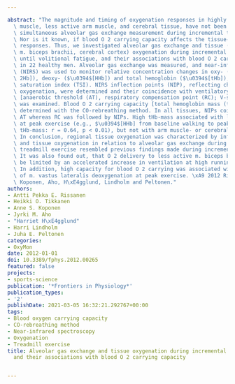---
abstract: "The magnitude and timing of oxygenation responses in highly active leg\
  \ muscle, less active arm muscle, and cerebral tissue, have not been studied with\
  \ simultaneous alveolar gas exchange measurement during incremental treadmill exercise.\
  \ Nor is it known, if blood O 2 carrying capacity affects the tissue-specific oxygenation\
  \ responses. Thus, we investigated alveolar gas exchange and tissue (m. vastus lateralis,\
  \ m. biceps brachii, cerebral cortex) oxygenation during incremental treadmill exercise\
  \ until volitional fatigue, and their associations with blood O 2 carrying capacity\
  \ in 22 healthy men. Alveolar gas exchange was measured, and near-infrared spectroscopy\
  \ (NIRS) was used to monitor relative concentration changes in oxy- ($\u0394$[O\
  \ 2Hb]), deoxy- ($\u0394$[HHb]) and total hemoglobin ($\u0394$[tHb]), and tissue\
  \ saturation index (TSI). NIRS inflection points (NIP), reflecting changes in tissue-specific\
  \ oxygenation, were determined and their coincidence with ventilatory thresholds\
  \ [anaerobic threshold (AT), respiratory compensation point (RC); V-slope method]\
  \ was examined. Blood O 2 carrying capacity [total hemoglobin mass (tHb-mass)] was\
  \ determined with the CO-rebreathing method. In all tissues, NIPs coincided with\
  \ AT whereas RC was followed by NIPs. High tHb-mass associated with leg muscle deoxygenation\
  \ at peak exercise (e.g., $\u0394$[HHb] from baseline walking to peak exercise vs.\
  \ tHb-mass: r = 0.64, p < 0.01), but not with arm muscle- or cerebral deoxygenation.\
  \ In conclusion, regional tissue oxygenation was characterized by inflection points,\
  \ and tissue oxygenation in relation to alveolar gas exchange during incremental\
  \ treadmill exercise resembled previous findings made during incremental cycling.\
  \ It was also found out, that O 2 delivery to less active m. biceps brachii may\
  \ be limited by an accelerated increase in ventilation at high running intensities.\
  \ In addition, high capacity for blood O 2 carrying was associated with a high level\
  \ of m. vastus lateralis deoxygenation at peak exercise. \xA9 2012 Rissanen, Tikkanen,\
  \ Koponen, Aho, H\xE4gglund, Lindholm and Peltonen."
authors:
- Antti Pekka E. Rissanen
- Heikki O. Tikkanen
- Anne S. Koponen
- Jyrki M. Aho
- "Harriet H\xE4gglund"
- Harri Lindholm
- Juha E. Peltonen
categories:
- OxyMon
date: 2012-01-01
doi: 10.3389/fphys.2012.00265
featured: false
projects:
- sports-science
publication: '*Frontiers in Physiology*'
publication_types:
- '2'
publishDate: 2021-03-05 16:32:21.292767+00:00
tags:
- Blood oxygen carrying capacity
- CO-rebreathing method
- Near-infrared spectroscopy
- Oxygenation
- Treadmill exercise
title: Alveolar gas exchange and tissue oxygenation during incremental treadmill exercise,
  and their associations with blood O 2 carrying capacity

---
